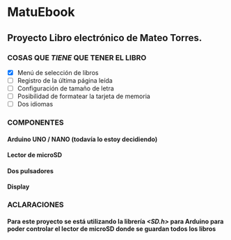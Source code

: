 # MatuEbook
## Proyecto Libro electrónico de Mateo Torres.

### COSAS QUE **_TIENE_** QUE TENER EL LIBRO
- [x] Menú de selección de libros
- [ ] Registro de la última página leída
- [ ] Configuración de tamaño de letra
- [ ] Posibilidad de formatear la tarjeta de memoria
- [ ] Dos idiomas

### COMPONENTES
#### Arduino UNO / NANO (todavía lo estoy decidiendo)
#### Lector de microSD
#### Dos pulsadores
#### Display

### ACLARACIONES
#### Para este proyecto se está utilizando la librería _<SD.h>_ para Arduino para poder controlar el lector de microSD donde se guardan todos los libros

